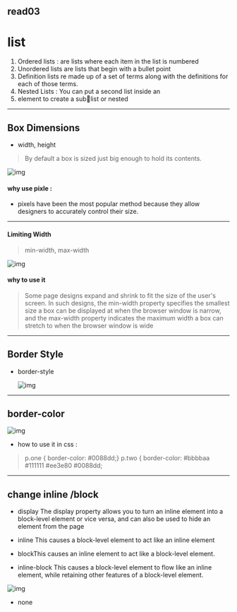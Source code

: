 ## read03

# list



 1. Ordered lists : are lists where each item in the list is numbered 
 2. Unordered lists  are lists that begin with a bullet point  
3. Definition lists   re made up of a set of terms along with the definitions for each of those terms. 
 4. Nested Lists :
  You can put a second list inside an<li> element to create a sublist or nested  

---------------------------

## Box Dimensions
* width, height 
  
> By default a box is sized just big enough to hold its contents.

![img](https://d19ta9rijs3cxg.cloudfront.net/wp-content/uploads/2016/03/4.png)
#### why use pixle :
* pixels have been the most popular method because they allow designers to accurately control their size. 

--------------------------
#### Limiting Width
> min-width, max-width

![img](https://miro.medium.com/max/1682/1*ZaMOuDjGfYCPseTV_fNN6Q.png)

#### why to use it 
>Some page designs expand and shrink to fit the size of the user's screen. In such designs, the min-width property specifies the smallest size a box can be displayed at when the browser window is narrow, and the max-width property indicates the maximum width a box can stretch to when the browser window is wide 
-----------------

## Border Style
* border-style
  
  ![img](https://flaviocopes.com/css-border/Screen%20Shot%202019-04-07%20at%2016.43.10.png)

-----------------

## border-color 
![img](https://user.oc-static.com/upload/2018/05/17/152658850655_p1c2-2.png)

* how to use it in css :
> p.one {
border-color: #0088dd;}
p.two {
border-color: #bbbbaa #111111 #ee3e80 #0088dd;

--------------

## change inline /block 
* display The display property allows you to turn an inline element into a block-level element or vice 
versa, and can also be used to hide an element from the page

* inline This causes a block-level element to act like an inline element

* blockThis causes an inline element to act like a block-level element.
  
* inline-block This causes a block-level element to flow like an inline element, while retaining other 
features of a block-level element.


![img](https://i.stack.imgur.com/mGTYI.png)


* none 

